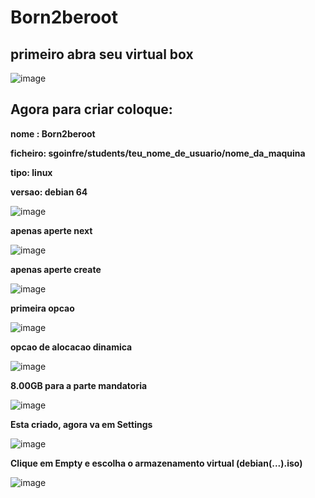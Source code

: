# Born2beroot

## primeiro abra seu virtual box

![image](https://user-images.githubusercontent.com/117470349/207339240-0a6cbf77-2125-4ec9-9eec-dc985de2dfa8.png)

## **Agora para criar coloque:**

**nome : Born2beroot**

**ficheiro: sgoinfre/students/teu_nome_de_usuario/nome_da_maquina**

**tipo: linux**

**versao: debian 64**


![image](https://user-images.githubusercontent.com/117470349/207343921-5b2194c9-e9ba-4473-b7d2-64fd0a43f9fc.png)

**apenas aperte next**

![image](https://user-images.githubusercontent.com/117470349/207346564-a229a80c-ba96-4f01-bf36-fd376f9bc62d.png)

**apenas aperte create**

![image](https://user-images.githubusercontent.com/117470349/207346841-3b99b8c8-22d4-43f0-bcad-3e0b39fc324c.png)

**primeira opcao**

![image](https://user-images.githubusercontent.com/117470349/207347038-4fa9266a-ed3f-4ebb-9a79-1c62c361f142.png)

**opcao de alocacao dinamica**

![image](https://user-images.githubusercontent.com/117470349/207347233-b90fd8d3-4d4c-4e43-b28a-2f7ffd3c4eab.png)

**8.00GB para a parte mandatoria**

![image](https://user-images.githubusercontent.com/117470349/207347599-c1b7cdf9-acdf-44ea-9397-686392e4f98c.png)

**Esta criado, agora va em Settings**

![image](https://user-images.githubusercontent.com/117470349/207348705-0a574ac6-d657-4946-be99-d72c746f6e89.png)

**Clique em Empty e escolha o armazenamento virtual (debian(...).iso)**

![image](https://user-images.githubusercontent.com/117470349/207349835-4e6bc3bf-f5f8-4c03-9a46-512eb42135c8.png)



